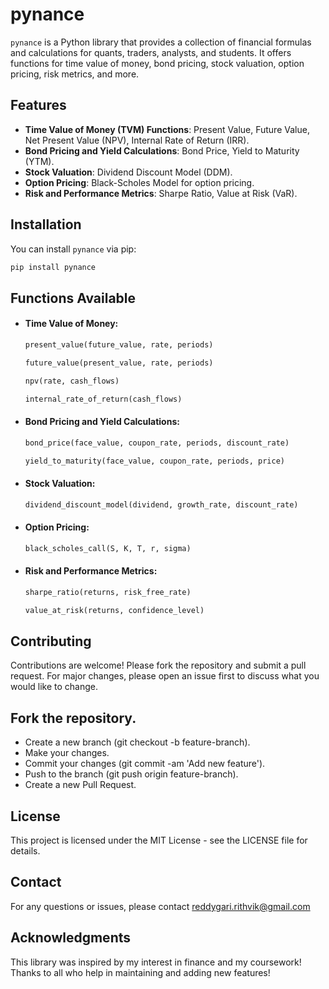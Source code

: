 # pynance

`pynance` is a Python library that provides a collection of financial formulas and calculations for quants, traders, analysts, and students. It offers functions for time value of money, bond pricing, stock valuation, option pricing, risk metrics, and more.

## Features

- **Time Value of Money (TVM) Functions**: Present Value, Future Value, Net Present Value (NPV), Internal Rate of Return (IRR).
- **Bond Pricing and Yield Calculations**: Bond Price, Yield to Maturity (YTM).
- **Stock Valuation**: Dividend Discount Model (DDM).
- **Option Pricing**: Black-Scholes Model for option pricing.
- **Risk and Performance Metrics**: Sharpe Ratio, Value at Risk (VaR).

## Installation

You can install `pynance` via pip:

```bash
pip install pynance
```


## Functions Available

- #### Time Value of Money:
  ```python
  present_value(future_value, rate, periods)
  ```
  ```python
  future_value(present_value, rate, periods)
  ```
  ```python
  npv(rate, cash_flows)
  ```
  ```python
  internal_rate_of_return(cash_flows)
  ```

- #### Bond Pricing and Yield Calculations:
  ```python
  bond_price(face_value, coupon_rate, periods, discount_rate)
  ```
  ```python
  yield_to_maturity(face_value, coupon_rate, periods, price)
  ```

- #### Stock Valuation:
  ```python
  dividend_discount_model(dividend, growth_rate, discount_rate)
  ```

- #### Option Pricing:
  ```python
  black_scholes_call(S, K, T, r, sigma)
  ```

- #### Risk and Performance Metrics:
  ```python
  sharpe_ratio(returns, risk_free_rate)
  ```
  ```python
  value_at_risk(returns, confidence_level)
  ```

## Contributing
Contributions are welcome! Please fork the repository and submit a pull request. For major changes, please open an issue first to discuss what you would like to change.

## Fork the repository.
- Create a new branch (git checkout -b feature-branch).
- Make your changes.
- Commit your changes (git commit -am 'Add new feature').
- Push to the branch (git push origin feature-branch). 
- Create a new Pull Request.
## License
This project is licensed under the MIT License - see the LICENSE file for details.

## Contact
For any questions or issues, please contact reddygari.rithvik@gmail.com

## Acknowledgments
This library was inspired by my interest in finance and my coursework! Thanks to all who help in maintaining and adding new features!